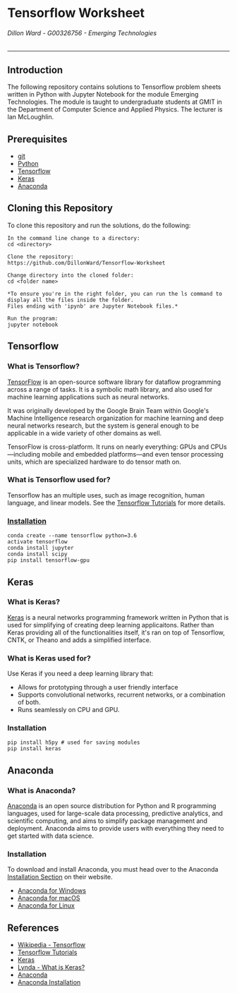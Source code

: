 # Tensorflow Worksheet
###### *Dillon Ward - G00326756 - Emerging Technologies*
---
## Introduction
The following repository contains solutions to Tensorflow problem sheets written in Python with Jupyter Notebook for the module Emerging Technologies. The module is taught to undergraduate students at GMIT in the Department of Computer Science and Applied Physics. The lecturer is Ian McLoughlin.

## Prerequisites
* [git](https://git-scm.com/)
* [Python](https://www.python.org/downloads/)
* [Tensorflow](https://www.tensorflow.org/)
* [Keras](https://keras.io/)
* [Anaconda](https://anaconda.org/)

## Cloning this Repository
To clone this repository and run the solutions, do the following:

```
In the command line change to a directory:
cd <directory>

Clone the repository:
https://github.com/DillonWard/Tensorflow-Worksheet

Change directory into the cloned folder:
cd <folder name>

*To ensure you're in the right folder, you can run the ls command to display all the files inside the folder. 
Files ending with 'ipynb' are Jupyter Notebook files.*

Run the program:
jupyter notebook
```

## Tensorflow
### What is Tensorflow?
[TensorFlow](https://en.wikipedia.org/wiki/TensorFlow) is an open-source software library for dataflow programming across a range of tasks. It is a symbolic math library, and also used for machine learning applications such as neural networks.

It was originally developed by the Google Brain Team within Google's Machine Intelligence research organization for machine learning and deep neural networks research, but the system is general enough to be applicable in a wide variety of other domains as well.

TensorFlow is cross-platform. It runs on nearly everything: GPUs and CPUs—including mobile and embedded platforms—and even tensor processing units, which are specialized hardware to do tensor math on.

### What is Tensorflow used for?
Tensorflow has an multiple uses, such as image recognition, human language, and linear models. See the [Tensorflow Tutorials](https://www.tensorflow.org/tutorials/) for more details.

### [Installation](https://stackoverflow.com/a/42129546/8394648)
```
conda create --name tensorflow python=3.6
activate tensorflow
conda install jupyter
conda install scipy
pip install tensorflow-gpu

```
## Keras
### What is Keras?
[Keras](https://keras.io/) is a neural networks programming framework written in Python that is used for simplifying of creating deep learning applicaitons. Rather than Keras providing all of the functionalities itself, it's ran on top of Tensorflow, CNTK, or Theano and adds a simplified interface.

### What is Keras used for?
Use Keras if you need a deep learning library that:

* Allows for prototyping through a user friendly interface
* Supports convolutional networks, recurrent networks, or a combination of both.
* Runs seamlessly on CPU and GPU.

### Installation
```
pip install h5py # used for saving modules
pip install keras
```

## Anaconda
### What is Anaconda?
[Anaconda](https://en.wikipedia.org/wiki/Anaconda_(Python_distribution)) is an open source distribution for Python and R programming languages, used for large-scale data processing, predictive analytics, and scientific computing, and aims to simplify package management and deployment. Anaconda aims to provide users with everything they need to get started with data science.

### Installation
To download and install Anaconda, you must head over to the Anaconda [Installation Section](https://conda.io/docs/user-guide/install/index.html) on their website.
* [Anaconda for Windows](https://conda.io/docs/user-guide/install/windows.html)
* [Anaconda for macOS](https://conda.io/docs/user-guide/install/macos.html)
* [Anaconda for Linux](https://conda.io/docs/user-guide/install/linux.html)

## References
* [Wikipedia - Tensorflow](https://en.wikipedia.org/wiki/TensorFlow)
* [Tensorflow Tutorials](https://www.tensorflow.org/tutorials/)
* [Keras](https://keras.io/)
* [Lynda - What is Keras?](https://www.lynda.com/Google-TensorFlow-tutorials/What-Keras/601801/642171-4.html)
* [Anaconda](https://anaconda.org/)
* [Anaconda Installation](https://anaconda.org/)
